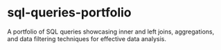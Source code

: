 # sql-queries-portfolio
A portfolio of SQL queries showcasing inner and left joins, aggregations, and data filtering techniques for effective data analysis.
